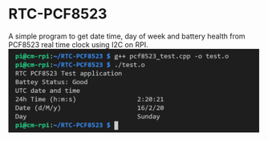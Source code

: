 # RTC-PCF8523
A simple program to get date time, day of week and battery health from PCF8523 real time clock using I2C on RPI.
<img src="/screenshots/pcf8523_test.PNG" alt="Terminal screenshot" width="500">
